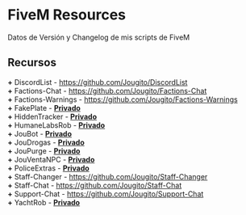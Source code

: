 # FiveM Resources

Datos de Versión y Changelog de mis scripts de FiveM

## Recursos

**+** DiscordList - https://github.com/Jougito/DiscordList
<br>**+** Factions-Chat - https://github.com/Jougito/Factions-Chat
<br>**+** Factions-Warnings - https://github.com/Jougito/Factions-Warnings
<br>**+** FakePlate - **[Privado](https://github.com/sponsors/Jougito)**
<br>**+** HiddenTracker - **[Privado](https://github.com/sponsors/Jougito)**
<br>**+** HumaneLabsRob - **[Privado](https://github.com/sponsors/Jougito)**
<br>**+** JouBot - **[Privado](https://github.com/sponsors/Jougito)**
<br>**+** JouDrogas - **[Privado](https://github.com/sponsors/Jougito)**
<br>**+** JouPurge - **[Privado](https://github.com/sponsors/Jougito)**
<br>**+** JouVentaNPC - **[Privado](https://github.com/sponsors/Jougito)**
<br>**+** PoliceExtras - **[Privado](https://github.com/sponsors/Jougito)**
<br>**+** Staff-Changer - https://github.com/Jougito/Staff-Changer
<br>**+** Staff-Chat - https://github.com/Jougito/Staff-Chat
<br>**+** Support-Chat - https://github.com/Jougito/Support-Chat
<br>**+** YachtRob - **[Privado](https://github.com/sponsors/Jougito)**
